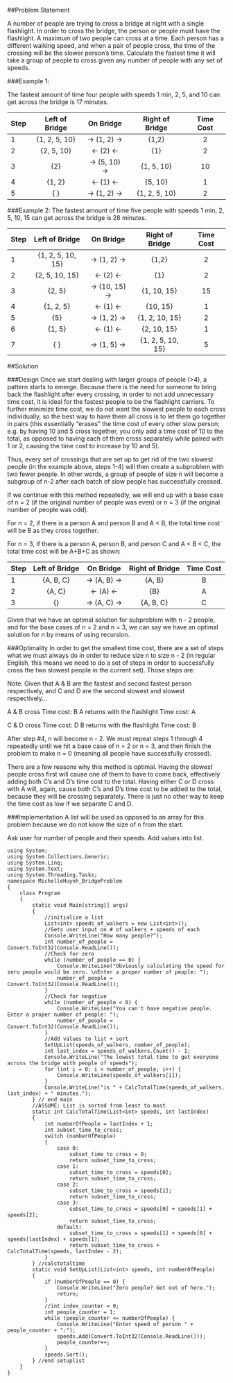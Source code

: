 ##Problem Statement

A number of people are trying to cross a bridge at night with a single flashlight. In order to cross the bridge, the person or people must have the flashlight. A maximum of two people can cross at a time. Each person has a different walking speed, and when a pair of people cross, the time of the crossing will be the slower person’s time. Calculate the fastest time it will take a group of people to cross given any number of people with any set of speeds.

###Example 1:

The fastest amount of time four people with speeds 1 min, 2, 5, and 10 can get across the bridge is 17 minutes.

| Step   |      Left of Bridge      |  On Bridge | Right of Bridge | Time Cost |
|----------|:-------------:|:------:| :------:| :------:|
| 1 |  {1, 2, 5, 10} | → (1, 2) → | {1,2}| 2|
| 2 |    {2, 5, 10}   |   ← (2) ← | {1}| 2|
| 3 | {2} |   → (5, 10) →  | {1, 5, 10}| 10|
| 4 | {1, 2} |    ← (1) ← | {5, 10}| 1|
| 5 | { } |    → (1, 2) → | {1, 2, 5, 10}| 2|

###Example 2:
The fastest amount of time five people with speeds 1 min, 2, 5, 10, 15 can get across the bridge is 28 minutes.

| Step   |      Left of Bridge      |  On Bridge | Right of Bridge | Time Cost |
|----------|:-------------:|:------:| :------:| :------:|
| 1 |  {1, 2, 5, 10, 15} | → (1, 2) → | {1,2}| 2|
| 2 |    {2, 5, 10, 15}   |  ← (2) ←  |{1} |2 |
| 3 |  {2, 5}|  → (10, 15) →   | {1, 10, 15} | 15 |
| 4 | {1, 2, 5} |   ← (1) ← | {10, 15} | 1 |
| 5 | {5} | → (1, 2) →   | {1, 2, 10, 15} | 2 |
| 6 |  {1, 5}|   ← (1) ←  | {2, 10, 15}| 1|
| 7 | { } |   → (1, 5) →  | {1, 2, 5, 10, 15}| 5|

##Solution

###Design
Once we start dealing with larger groups of people (>4), a pattern starts to emerge. Because there is the need for someone to bring back the flashlight after every crossing, in order to not add unnecessary time cost, it is ideal for the fastest people to be the flashlight carriers. To further minimize time cost, we do not want the slowest people to each cross individually, so the best way to have them all cross is to let them go together in pairs (this essentially “erases” the time cost of every other slow person; e.g. by having 10 and 5 cross together, you only add a time cost of 10 to the total, as opposed to having each of them cross separately while paired with 1 or 2, causing the time cost to increase by 10 and 5).

Thus, every set of crossings that are set up to get rid of the two slowest people (in the example above, steps 1-4) will then create a subproblem with two fewer people. In other words, a group of people of size n will become a subgroup of n-2 after each batch of slow people has successfully crossed.

If we continue with this method repeatedly, we will end up with a base case of n = 2 (if the original number of people was even) or n = 3 (if the original number of people was odd).

For n = 2, if there is a person A and person B and A < B, the total time cost will be B as they cross together.

For n = 3, if there is a person A, person B, and person C and A < B < C, the total time cost will be A+B+C as shown:

| Step   |      Left of Bridge      |  On Bridge | Right of Bridge | Time Cost |
|----------|:-------------:|:------:| :------:| :------:|
| 1 |  {A, B, C} | → (A, B) → | {A, B}| B|
| 2 | {A, C} 	|	← (A) ← 	|	{B}		|	A
| 3 |  {} 	|		→ (A, C) → 	|	{A, B, C} | C

Given that we have an optimal solution for subproblem with n - 2 people, and for the base cases of n = 2 and n = 3, we can say we have an optimal solution for n by means of using recursion.

###Optimality
In order to get the smallest time cost, there are a set of steps what we must always do in order to reduce size n to size n - 2 (in regular English, this means we need to do a set of steps in order to successfully cross the two slowest people in the current set). Those steps are:

Note: Given that A & B are the fastest and second fastest person respectively, and C and D are the second slowest and slowest respectively…

A & B cross					Time cost: B
A returns with the flashlight		Time cost: A

C & D cross					Time cost: D
B returns with the flashlight		Time cost: B

After step #4, n will become n - 2. We must repeat steps 1 through 4 repeatedly until we hit a base case of n = 2 or n = 3, and then finish the problem to make n = 0 (meaning all people have successfully crossed).

There are a few reasons why this method is optimal. Having the slowest people cross first will cause one of them to have to come back, effectively adding both C’s and D’s time cost to the total. Having either C or D cross with A will, again, cause both C’s and D’s time cost to be added to the total, because they will be crossing separately. There is just no other way to keep the time cost as low if we separate C and D.

###Implementation
A list will be used as opposed to an array for this problem because we do not know the size of n from the start.

Ask user for number of people and their speeds.
Add values into list.

```
using System;
using System.Collections.Generic;
using System.Linq;
using System.Text;
using System.Threading.Tasks;
namespace MichelleHuynh_BridgeProblem
{
    class Program
    {
        static void Main(string[] args)
        {
            //initialize a list
            List<int> speeds_of_walkers = new List<int>();
            //Gets user input on # of walkers + speeds of each
            Console.WriteLine("How many people?");
            int number_of_people = Convert.ToInt32(Console.ReadLine());
            //Check for zero
            while (number_of_people == 0) {
                Console.WriteLine("Obviously calculating the speed for zero people would be zero. \nEnter a proper number of people: ");
                number_of_people = Convert.ToInt32(Console.ReadLine());
            }  
            //Check for negative
            while (number_of_people < 0) {
                Console.WriteLine("You can't have negative people. Enter a proper number of people: ");
                number_of_people = Convert.ToInt32(Console.ReadLine());
            }
            //Add values to list + sort
            SetUpList(speeds_of_walkers, number_of_people);       
            int last_index = speeds_of_walkers.Count() - 1;
            Console.WriteLine("The lowest total time to get everyone across the bridge with people of speeds");
            for (int i = 0; i < number_of_people; i++) {
                Console.WriteLine(speeds_of_walkers[i]);
            }
            Console.WriteLine("is " + CalcTotalTime(speeds_of_walkers, last_index) + " minutes.");
        } // end main
        //ASSUME: List is sorted from least to most
        static int CalcTotalTime(List<int> speeds, int lastIndex)
        {
            int numberOfPeople = lastIndex + 1;
            int subset_time_to_cross;
            switch (numberOfPeople)
            {
                case 0:
                    subset_time_to_cross = 0;
                    return subset_time_to_cross;
                case 1:
                    subset_time_to_cross = speeds[0];
                    return subset_time_to_cross;
                case 2:
                    subset_time_to_cross = speeds[1];
                    return subset_time_to_cross;
                case 3:
                    subset_time_to_cross = speeds[0] + speeds[1] + speeds[2];
                    return subset_time_to_cross;
                default:
                    subset_time_to_cross = speeds[1] + speeds[0] + speeds[lastIndex] + speeds[1];
                    return subset_time_to_cross + CalcTotalTime(speeds, lastIndex - 2);
            }
        } //calctotaltime
        static void SetUpList(List<int> speeds, int numberOfPeople) 
        {
            if (numberOfPeople == 0) {
                Console.WriteLine("Zero people? Get out of here.");
                return;
            }
            //int index_counter = 0;
            int people_counter = 1;
            while (people_counter <= numberOfPeople) {
                Console.WriteLine("Enter speed of person " + people_counter + ":");
                speeds.Add(Convert.ToInt32(Console.ReadLine()));
                people_counter++;
            }
            speeds.Sort();
        } //end setuplist
    }
}
```